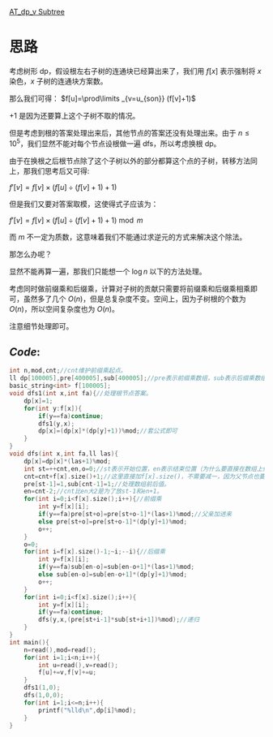 [AT_dp_v Subtree](https://www.luogu.com.cn/problem/AT_dp_v)

# 思路
考虑树形 dp，假设根左右子树的连通块已经算出来了，我们用 $f[x]$ 表示强制将 $x$ 染色，$x$ 子树的连通块方案数。

那么我们可得：
$f[u]=\prod\limits _{v=u_{son}} (f[v]+1)$

$+1$ 是因为还要算上这个子树不取的情况。

但是考虑到根的答案处理出来后，其他节点的答案还没有处理出来。由于 $n\leq10^5$，我们显然不能对每个节点设根做一遍 dfs，所以考虑换根 dp。

由于在换根之后根节点除了这个子树以外的部分都算这个点的子树，转移方法同上，那我们思考后又可得:

$f'[v]=f[v]\times(f[u]\div(f[v]+1)+1)$

但是我们又要对答案取模，这使得式子应该为：

$f'[v]=f[v]\times(f[u]\div(f[v]+1)+1)\bmod m$

而 $m$ 不一定为质数，这意味着我们不能通过求逆元的方式来解决这个除法。

那怎么办呢？

显然不能再算一遍，那我们只能想一个 $\log n$ 以下的方法处理。

考虑同时做前缀乘和后缀乘，计算对子树的贡献只需要将前缀乘和后缀乘相乘即可，虽然多了几个 $O(n)$，但是总复杂度不变。空间上，因为子树根的个数为 $O(n)$，所以空间复杂度也为 $O(n)$。

注意细节处理即可。

## $Code:$
```cpp
int n,mod,cnt;//cnt维护前缀乘起点。
ll dp[100005],pre[400005],sub[400005];//pre表示前缀乘数组，sub表示后缀乘数组，开4倍是为了放每个区间之间的2个间距
basic_string<int> f[100005];
void dfs1(int x,int fa){//处理根节点答案。
    dp[x]=1;
    for(int y:f[x]){
        if(y==fa)continue;
        dfs1(y,x);
        dp[x]=(dp[x]*(dp[y]+1))%mod;//套公式即可
    }
}
void dfs(int x,int fa,ll las){
    dp[x]=dp[x]*(las+1)%mod;
    int st=++cnt,en,o=0;//st表示开始位置，en表示结束位置（为什么要直接在数组上做？因为方便，而且数组快，内存有保证）
    cnt=cnt+f[x].size()+1;//这里直接加f[x].size()，不需要减一，因为父节点也要算进子节点的前缀后缀答案中（换根后作为一棵子树）
    pre[st-1]=1,sub[cnt-1]=1;//处理数组前后值。
    en=cnt-2;//cnt比en大2是为了放st-1和en+1。
    for(int i=0;i<f[x].size();i++){//前缀乘
        int y=f[x][i];
        if(y==fa)pre[st+o]=pre[st+o-1]*(las+1)%mod;//父亲加进来
        else pre[st+o]=pre[st+o-1]*(dp[y]+1)%mod;
        o++;
    }
    o=0;
    for(int i=f[x].size()-1;~i;--i){//后缀乘
        int y=f[x][i];
        if(y==fa)sub[en-o]=sub[en-o+1]*(las+1)%mod;
        else sub[en-o]=sub[en-o+1]*(dp[y]+1)%mod;
        o++;
    }
    for(int i=0;i<f[x].size();i++){
        int y=f[x][i];
        if(y==fa)continue;
        dfs(y,x,(pre[st+i-1]*sub[st+i+1])%mod);//递归
    }
}
int main(){
    n=read(),mod=read();
    for(int i=1;i<n;i++){
        int u=read(),v=read();
        f[u]+=v,f[v]+=u;
    }
    dfs1(1,0);
    dfs(1,0,0);
    for(int i=1;i<=n;i++){
        printf("%lld\n",dp[i]%mod);
    }
}
```